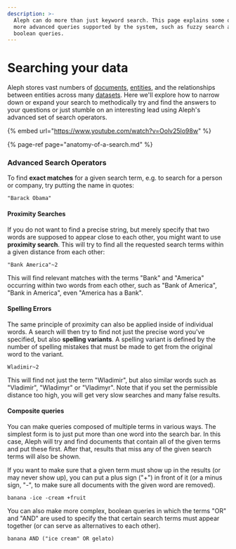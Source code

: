 ```yaml
---
description: >-
  Aleph can do more than just keyword search. This page explains some of the
  more advanced queries supported by the system, such as fuzzy search and
  boolean queries.
---
```


# Searching your data

Aleph stores vast numbers of [documents](https://docs.alephdata.org/guide/the-basics#documents), [entities](https://docs.alephdata.org/guide/the-basics#entities), and the relationships between entities across many [datasets](https://docs.alephdata.org/guide/the-basics#datasets). Here we'll explore how to narrow down or expand your search to methodically try and find the answers to your questions or just stumble on an interesting lead using Aleph's advanced set of search operators.

{% embed url="https://www.youtube.com/watch?v=Oolv25lo98w" %}

{% page-ref page="anatomy-of-a-search.md" %}



### Advanced Search Operators

To find **exact matches** for a given search term, e.g. to search for a person or company, try putting the name in quotes:

```text
"Barack Obama"
```

#### Proximity Searches

If you do not want to find a precise string, but merely specify that two words are supposed to appear close to each other, you might want to use **proximity search**. This will try to find all the requested search terms within a given distance from each other:

```text
"Bank America"~2
```

This will find relevant matches with the terms "Bank" and "America" occurring within two words from each other, such as "Bank of America", "Bank in America", even "America has a Bank".

#### Spelling Errors

The same principle of proximity can also be applied inside of individual words. A search will then try to find not just the precise word you've specified, but also **spelling variants**. A spelling variant is defined by the number of spelling mistakes that must be made to get from the original word to the variant.

```text
Wladimir~2
```

This will find not just the term "Wladimir", but also similar words such as "Vladimir", "Wladimyr" or "Vladimyr". Note that if you set the permissible distance too high, you will get very slow searches and many false results.

#### Composite queries

You can make queries composed of multiple terms in various ways. The simplest form is to just put more than one word into the search bar. In this case, Aleph will try and find documents that contain all of the given terms and put these first. After that, results that miss any of the given search terms will also be shown.

If you want to make sure that a given term must show up in the results \(or may never show up\), you can put a plus sign \("+"\) in front of it \(or a minus sign, "-", to make sure all documents with the given word are removed\).

```text
banana -ice -cream +fruit
```

You can also make more complex, boolean queries in which the terms "OR" and "AND" are used to specify the that certain search terms must appear together \(or can serve as alternatives to each other\).

```text
banana AND ("ice cream" OR gelato)
```

